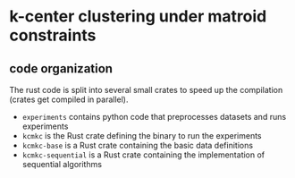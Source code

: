 # k-center clustering under matroid constraints

## code organization

The rust code is split into several small crates to speed up the compilation (crates get compiled in parallel).

- `experiments` contains python code that preprocesses datasets and runs experiments
- `kcmkc` is the Rust crate defining the binary to run the experiments
- `kcmkc-base` is a Rust crate containing the basic data definitions
- `kcmkc-sequential` is a Rust crate containing the implementation of sequential algorithms

